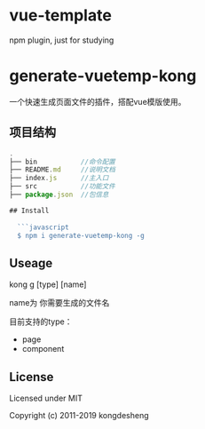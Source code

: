 # vue-template
npm plugin, just for studying
# generate-vuetemp-kong


一个快速生成页面文件的插件，搭配vue模版使用。  


## 项目结构


```javascript
.
├── bin           //命令配置
├── README.md     //说明文档
├── index.js      //主入口
├── src           //功能文件
├── package.json  //包信息

## Install 
  
  ```javascript
  $ npm i generate-vuetemp-kong -g 


```

## Useage

kong g [type] [name]     

name为 你需要生成的文件名
   
   
   目前支持的type：
   
   * page
   * component
  
   
   
##  License

Licensed under MIT

Copyright (c) 2011-2019 kongdesheng
